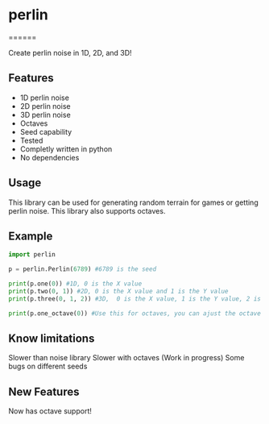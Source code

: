 # perlin
======

Create perlin noise in 1D, 2D, and 3D!

## Features

- 1D perlin noise
- 2D perlin noise
- 3D perlin noise
- Octaves
- Seed capability
- Tested
- Completly written in python
- No dependencies

## Usage

This library can be used for generating random terrain for games or getting perlin noise. This library also supports octaves.

## Example

```python
import perlin

p = perlin.Perlin(6789) #6789 is the seed

print(p.one(0)) #1D, 0 is the X value
print(p.two(0, 1)) #2D, 0 is the X value and 1 is the Y value
print(p.three(0, 1, 2)) #3D,  0 is the X value, 1 is the Y value, 2 is the Z value

print(p.one_octave(0)) #Use this for octaves, you can ajust the octave variables but this gives you 2 octaves
```

## Know limitations

Slower than noise library
Slower with octaves (Work in progress)
Some bugs on different seeds

## New Features

Now has octave support!
